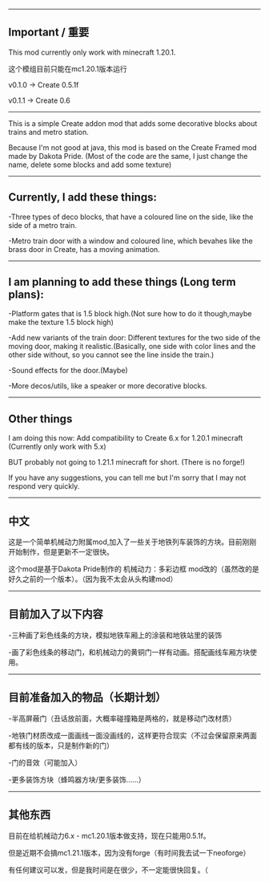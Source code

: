 
---
Important / 重要
---

This mod currently only work with minecraft 1.20.1.

这个模组目前只能在mc1.20.1版本运行

v0.1.0 -> Create 0.5.1f

v0.1.1 -> Create 0.6


---

This is a simple Create addon mod that adds some decorative blocks about trains and metro station.

Because I'm not good at java, this mod is based on the Create Framed mod made by Dakota Pride.
(Most of the code are the same, I just change the name, delete some blocks and add some texture)

---
Currently, I add these things:
---
-Three types of deco blocks, that have a coloured line on the side, like the side of a metro train.

-Metro train door with a window and coloured line, which bevahes like the brass door in Create, has a moving animation.

---
I am planning to add these things (Long term plans):
---
-Platform gates that is 1.5 block high.(Not sure how to do it though,maybe make the texture 1.5 block high)

-Add new variants of the train door: Different textures for the two side of the moving door, making it realistic.(Basically, one side with color lines and the other side without, so you cannot see the line inside the train.)

-Sound effects for the door.(Maybe)

-More decos/utils, like a speaker or more decorative blocks.

---
Other things
---
I am doing this now:
Add compatibility to Create 6.x for 1.20.1 minecraft (Currently only work with 5.x)


BUT probably not going to 1.21.1 minecraft for short. (There is no forge!) 

If you have any suggestions, you can tell me but I'm sorry that I may not
respond very quickly.

---
中文
---

这是一个简单机械动力附属mod,加入了一些关于地铁列车装饰的方块。目前刚刚开始制作，但是更新不一定很快。

这个mod是基于Dakota Pride制作的 机械动力：多彩边框 mod改的（虽然改的是好久之前的一个版本）。（因为我不太会从头构建mod）

---
目前加入了以下内容
---
-三种画了彩色线条的方块，模拟地铁车厢上的涂装和地铁站里的装饰

-画了彩色线条的移动门，和机械动力的黄铜门一样有动画。搭配画线车厢方块使用。

---
目前准备加入的物品（长期计划）
---
-半高屏蔽门（丑话放前面，大概率碰撞箱是两格的，就是移动门改材质）

-地铁门材质改成一面画线一面没画线的，这样更符合现实（不过会保留原来两面都有线的版本，只是制作新的门）

-门的音效（可能加入）

-更多装饰方块（蜂鸣器方块/更多装饰……）

---
其他东西
---
目前在给机械动力6.x - mc1.20.1版本做支持，现在只能用0.5.1f。

但是近期不会搞mc1.21.1版本，因为没有forge（有时间我去试一下neoforge）

有任何建议可以发，但是我时间是在很少，不一定能很快回复。（